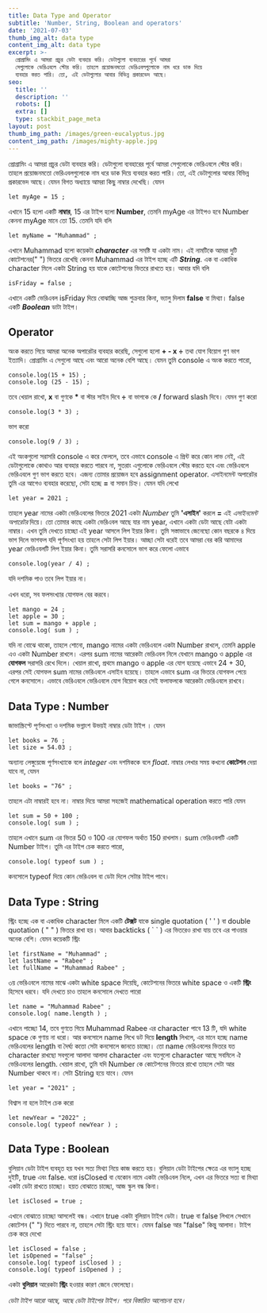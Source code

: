 ```yaml
---
title: Data Type and Operator
subtitle: 'Number, String, Boolean and operators'
date: '2021-07-03'
thumb_img_alt: data type
content_img_alt: data type
excerpt: >-
  প্রোগ্রামিং এ আমরা প্রচুর ডেটা ব্যবহার করি। ডেটাগুলো ব্যবহারের পূর্বে আমরা
  সেগুলোকে ভেরিএবলে স্টোর করি। তাহলে প্রয়োজনমতো ভেরিএবলগুলোকে নাম ধরে ডাক দিয়ে
  ব্যবহার করত পারি। তো, এই ডেটাগুলোর আবার বিভিন্ন প্রকারভেদ আছে।
seo:
  title: ''
  description: ''
  robots: []
  extra: []
  type: stackbit_page_meta
layout: post
thumb_img_path: /images/green-eucalyptus.jpg
content_img_path: /images/mighty-apple.jpg
---
```

প্রোগ্রামিং এ আমরা প্রচুর ডেটা ব্যবহার করি। ডেটাগুলো ব্যবহারের পূর্বে আমরা সেগুলোকে ভেরিএবলে স্টোর করি। তাহলে প্রয়োজনমতো ভেরিএবলগুলোকে নাম ধরে ডাক দিয়ে ব্যবহার করত পারি। তো, এই ডেটাগুলোর আবার বিভিন্ন প্রকারভেদ আছে। যেমন বিগত অধ্যায়ে আমরা কিছু নাম্বার দেখেছি।
যেমন

    let myAge = 15 ;

এখানে 15 হলো একটি **নাম্বার**, 15 এর টাইপ হলো **Number**, তেমনি myAge এর টাইপও হবে Number কেননা myAge মানে তো 15.
তেমনি যদি বলি

    let myName = "Muhammad" ;

এখানে Muhammad হলো কয়েকটা ***character*** এর সমষ্টি যা একটা নাম। এই নামটিকে আমরা দুটি কোটেশনের(" ") ভিতরে রেখেছি কেননা Muhammad এর টাইপ হচ্ছে এটি ***String***. এক বা একাধিক character মিলে একটা String হয় যাকে কোটেশনের ভিতরে রাখতে হয়।
আবার যদি বলি

    isFriday = false ;

এখানে একটি ভেরিএবল isFriday দিয়ে বোঝাচ্ছি আজ শুক্রবার কিনা, ভ্যালু দিলাম **false** বা মিথ্যা। false একটি ***Boolean*** ডাটা টাইপ।

## Operator

অংক করতে গিয়ে আমরা অনেক অপারেটর ব্যবহার করেছি, সেগুলো হলো **+ - x ÷** তথা যোগ বিয়োগ গুণ ভাগ ইত্যাদি। প্রোগ্রামিং এ সেগুলো আছে এবং আরো অনেক বেশি আছে।
যেমন তুমি console এ অংক করতে পারো,

    console.log(15 + 15) ;
    console.log (25 - 15) ;

তবে খেয়াল রাখো,
**x** বা গুণকে **\*** বা স্টার সাইন দিবে
**÷** বা ভাগকে কে **/** forward slash দিবে।
যেমন গুণ করো

    console.log(3 * 3) ;

ভাগ করো

    console.log(9 / 3) ;

এই অংকগুলো সরাসরি console এ করে ফেললে, তবে এভাবে console এ প্রিন্ট করে কোন লাভ নেই, এই ডেটাগুলোকে কোথাও আর ব্যবহার করতে পারবে না, সুতরাং এগুলোকে ভেরিএবলে স্টোর করতে হবে এবং ভেরিএবলে ভেরিএবলে গুণ ভাগ করতে হবে। এজন্য তোমার প্রয়োজন হবে assignment operator. এসাইনমেন্ট অপারেটর তুমি এর আগেও ব্যবহার করেছো, সেটা হচ্ছে **=** বা সমান চিহ্ন।
যেমন যদি লেখো

    let year = 2021 ;

তাহলে year নামের একটা ভেরিএবলের ভিতরে 2021 একটা *Number* তুমি **'এসাইন'** করলে **=** এই *এসাইনমেন্ট অপারেটর*  দিয়ে।
তো তোমার কাছে একটা ভেরিএবল আছে যার নাম year, এখানে একটা ডেটা আছে যেটা একটা নাম্বার। এখন তুমি দেখতে চাচ্ছো এই year আসলে লিপ ইয়ার কিনা। তুমি সস্তাভাবে জেনেছো কোন বছরকে ৪ দিয়ে ভাগ দিলে ভাগফল যদি পূর্ণসংখ্যা হয় তাহলে সেটা লিপ ইয়ার। আচ্ছা সেটা ধরেই তবে আমরা বের করি আমাদের year ভেরিএবলটি লিপ ইয়ার কিনা। তুমি সরাসরি কনসোলে ভাগ করে ফেলো এভাবে

    console.log(year / 4) ;

যদি দশমিক পাও তবে লিপ ইয়ার না।

এখন ধরো, সব ফলসংখ্যার যোগফল বের করবে।

    let mango = 24 ;
    let apple = 30 ;
    let sum = mango + apple ;
    console.log( sum ) ;

যদি না বোঝে থাকো, তাহলে শোনো, mango নামের একটা ভেরিএবলে একটা Number রাখলে, তেমনি apple এও একটা Number রাখলে। এরপর sum নামের আরেকটা ভেরিএবল নিলে যেখানে mango ও apple এর **যোগফল** সরাসরি রেখে দিলে। খেয়াল রাখো, প্রথমে mango ও apple এর যোগ হয়েছে এভাবে 24 + 30, এরপর সেই যোগফল sum নামের ভেরিএবলে এসাইন হয়েছে। তাহলে এভাবে sum এর ভিতরে যোগফল পেয়ে গেলে কনসোলে।
এভাবে ভেরিএবলে ভেরিএবলে যোগ বিয়োগ করে সেই ফলাফলকে আরেকটা ভেরিএবলে রাখবে।

## Data Type : Number

জাভাস্ক্রিপ্টে পূর্ণসংখ্যা ও দশমিক ভগ্নাংশ উভয়ই নাম্বার ডেটা টাইপ । যেমন

    let books = 76 ;
    let size = 54.03 ;

অন্যান্য লেঙ্গুয়েজে পূর্ণসংখ্যাকে বলে *integer* এবং দশমিককে বলে *float*.
নাম্বার লেখার সময় কখনো **কোটেশন** দেয়া যাবে না, যেমন

    let books = "76" ;

তাহলে এটা নাম্বারই হবে না। নাম্বার দিয়ে আমরা সহজেই mathematical operation করতে পারি যেমন

    let sum = 50 + 100 ;
    console.log( sum ) ;

তাহলে এখানে sum এর ভিতর 50 ও 100 এর যোগফল অর্থাত 150 রাখলাম।
sum ভেরিএবলটি একটি Number টাইপ। তুমি এর টাইপ চেক করতে পারো,

    console.log( typeof sum ) ;

কনসোলে typeof দিয়ে কোন ভেরিএবল বা ডেটা দিলে সেটার টাইপ পাবে।

## Data Type : String

স্ট্রিং হচ্ছে এক বা একাধিক character মিলে একটি **টেক্সট** যাকে single quotation ( ' ' ) বা double quotation ( " " ) ভিতরে রাখা হয়। আবার backticks ( \` \` ) এর ভিতরেও রাখা যায় তবে এর পাওয়ার অনেক বেশি। যেমন কয়েকটি স্ট্রিং

    let firstName = "Muhammad" ;
    let lastName = "Rabee" ;
    let fullName = "Muhammad Rabee" ;

৩য় ভেরিএবলে নামের মাঝে একটা white space দিয়েছি, কোটেশনের ভিতরে white space ও একটি **স্ট্রিং** হিসেবে ধরবে। যদি দেখতে চাও তাহলে কনসোলে দেখতে পারো

    let name = "Muhammad Rabee" ;
    console.log( name.length ) ;

এখানে পাচ্ছো 14, তবে গুণতে গিয়ে Muhammad Rabee এর character পাবে 13 টি, যদি white space কে গুণায় না ধরো। আর কনসোলে name লিখে ডট দিয়ে **length** লিখলে, এর মানে হচ্ছে name ভেরিএবলের length বা দৈর্ঘ্য কতো সেটা কনসোলে জানতে চাচ্ছো। তো name ভেরিএবলের ভিতরে যত character রাখছো সবগুলো আলাদা আলাদা character এবং যতগুলো character আছে সবমিলে ঐ ভেরিএবলের length.
খেয়াল রাখো, তুমি যদি Number কে কোটেশনের ভিতরে রাখো তাহলে সেটা আর Number থাকবে না। সেটা String হয়ে যাবে। যেমন

    let year = "2021" ;

বিশ্বাস না হলে টাইপ চেক করো

    let newYear = "2022" ;
    console.log( typeof newYear ) ;

## Data Type : Boolean

বুলিয়ান ডেটা টাইপ ব্যবহৃত হয় যখন সত্য মিথ্যা নিয়ে কাজ করতে হয়। বুলিয়ান ডেটা টাইপের ক্ষেত্রে এর ভ্যালু হচ্ছে দুইটি, true এবং false.
ধরো isClosed বা যেকোন নামে একটা ভেরিএবল নিলে, এখন এর ভিতরে সত্য বা মিথ্যা একটা ডেটা রাখতে চাচ্ছো। হয়ত বোঝাতে চাচ্ছো, আজ স্কুল বন্ধ কিনা।

    let isClosed = true ;

এখানে বোঝাতে চাচ্ছো আসলেই বন্ধ। এখানে true একটা বুলিয়ান টাইপ ডেটা। true বা false লিখলে সেখানে কোটেশন (" ") দিতে পারবে না, তাহলে সেটা স্ট্রিং হয়ে যাবে।
যেমন false আর "false" কিন্তু আলাদা। টাইপ চেক করে দেখো

    let isClosed = false ;
    let isOpened = "false" ;
    console.log( typeof isClosed ) ;
    console.log( typeof isOpened ) ;

একটা **বুলিয়ান** আরেকটা **স্ট্রিং** হওয়ার কারণ জেনে ফেলেছো।

*ডেটা টাইপ আরো আছে, আছে ডেটা টাইপের টাইপ। পরে বিস্তারিত আলোচনা হবে।*
